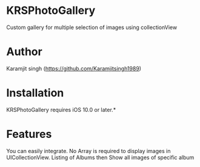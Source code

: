 # KRSPhotoGallery
Custom gallery for multiple selection of images using collectionView

# Author
Karamjit singh (https://github.com/Karamjitsingh1989)

# Installation
KRSPhotoGallery requires iOS 10.0 or later.*

# Features
You can easily integrate.
No Array is required to display images in UICollectionView.
Listing of Albums then Show all images of specific album

